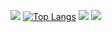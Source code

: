 ![](https://github-profile-summary-cards.vercel.app/api/cards/profile-details?username=DorayMini&theme=solarized_dark)
[![Top Langs](https://github-readme-stats.vercel.app/api/top-langs/?username=DorayMini&layout=compact)](https://github.com/anuraghazra/github-readme-stats)
![](https://github-profile-summary-cards.vercel.app/api/cards/repos-per-language?username=DorayMini&theme=solarized_dark)
![](https://github-profile-summary-cards.vercel.app/api/cards/stats?username=DorayMini&theme=solarized_dark)

<!---
DorayMini/DorayMini is a ✨ special ✨ repository because its `README.md` (this file) appears on your GitHub profile.
You can click the Preview link to take a look at your changes.
--->
